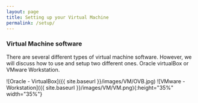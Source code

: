 ```yaml
---
layout: page
title: Setting up your Virtual Machine
permalink: /setup/
---
```


### Virtual Machine software

There are several different types of virtual machine software. However, we will discuss how to use and setup two different ones. Oracle virtualBox or VMware Workstation.

![Oracle - VirtualBox]({{ site.baseurl }}/images/VM/OVB.jpg)
![VMware - Workstation]({{ site.baseurl }}/images/VM/VM.png){:height="35%" width="35%"}
